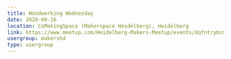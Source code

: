 ```yaml
---
title: Woodworking Wednesday
date: 2020-09-16
location: CoMakingSpace (Makerspace Heidelberg), Heidelberg
link: https://www.meetup.com/Heidelberg-Makers-Meetup/events/dqfntrybcmbvb/
usergroup: makershd
type: usergroup
---
```

